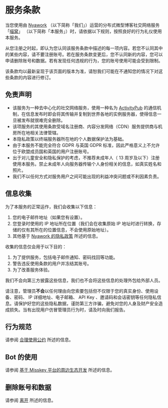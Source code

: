 # 服务条款

当您使用由 [Nyawork] （以下简称「我们」）运营的分布式微型博客社交网络服务 「[喵窝]」 （以下简称「本服务」）时，请依据以下规则，按照良好的行为礼仪使用本服务。

从您注册之时起，即认为您认同该服务条款中描述的每一项内容。若您不认同其中的某些内容，请不要注册账号。若在服务条款变更后，您不认同新的内容，您可以申请删除账号和数据。若有发现任何违规的行为，您的账号使用可能会受到限制。

该条款均以最新呈现于该页面的版本为准，请恕我们可能在不通知您的情况下对这些条款的内容进行修订。

## 免责声明

- 该服务为一种去中心化的社交网络服务，使用一种名为 [ActivityPub] 的通信机制，在信息发布时即会将其传输并复制到世界各地的实例服务器，使得信息一旦被发布就很难完全删除。
- 该项服务的其使用条款受域名注册商、内容分发网络（CDN）服务提供商与机房所在地相关法律管辖。
- 本隐私政策以终端服务器所在地的个人数据保护法为基础。
- 由于本服务不能完全符合 GDPR 与英国 GDPR 标准，因此严格意义上不允许位于欧盟成员国和英国的用户注册账号。
- 出于对儿童安全和隐私保护的考虑，不推荐未成年人（ 13 周岁及以下）注册使用本服务。禁止未成年人向服务器传输个人身份相关的信息，如真实姓名和照片。
- 我们不以任何方式对服务用户之间可能出现的利益冲突问题或不利因素负责。

## 信息收集

为了本服务的正常运作，我们会收集以下信息：

1. 您的电子邮件地址（如果您有设置）。
2. 您登录时使用的 IP 地址所在位置（我们会在收集原始 IP 地址时进行转换，存储的仅有其所在的位置信息，不会使用原始地址）。
3. 其他基于 [Nyawork 的隐私政策] 所述的信息。

收集的信息仅会用于以下目的：

1. 为了提供服务，包括电子邮件通知、密码找回等功能。
2. 警告违反使用条款的用户并冻结其账号。
3. 为了改善服务体验。

我们不会向第三方披露这些信息，我们也不会将这些信息的处理外包给外部人员。

请注意，管理员**不会**以任何理由向您索要包括但不仅限于您的真实身份、使用设备、密码、 IP 详细地址、电子邮箱、 API Key 、邀请码和会话密钥等任何隐私信息。请保护好您的这些隐私数据，谨防第三方诈骗，避免对您的人身及财产安全造成损失。当有出现用户仿冒管理员行为时，请及时向我们报告。

## 行为规范

请参阅 [合理使用公约] 所述的信息。

## Bot 的使用

请参阅 [基于 Misskey 平台的周边生态开发] 所述的信息。

## 删除账号和数据

请参阅 [离开] 所述的信息。


[Nyawork]: https://nya.work
[喵窝]: https://nya.one
[ActivityPub]: https://activitypub.rocks
[合理使用公约]: /aup/
[基于 Misskey 平台的周边生态开发]: /develop/peripheral/
[Nyawork 的隐私政策]: https://nya.work/privacy
[离开]: /leave/
